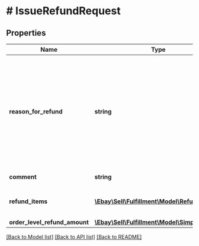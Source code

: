 # # IssueRefundRequest

## Properties

Name | Type | Description | Notes
------------ | ------------- | ------------- | -------------
**reason_for_refund** | **string** | The enumeration value passed into this field indicates the reason for the refund. One of the defined enumeration values in the ReasonForRefundEnum type must be used. This field is required, and it is highly recommended that sellers use the correct refund reason, especially in the case of a buyer-requested cancellation or &#39;buyer remorse&#39; return to indicate that there was nothing wrong with the item(s) or with the shipment of the order. Note: If issuing refunds for more than one order line item, keep in mind that the refund reason must be the same for each of the order line items. If the refund reason is different for one or more order line items in an order, the seller would need to make separate issueRefund calls, one for each refund reason. For implementation help, refer to &lt;a href&#x3D;&#39;https://developer.ebay.com/api-docs/sell/fulfillment/types/api:ReasonForRefundEnum&#39;&gt;eBay API documentation&lt;/a&gt; | [optional]
**comment** | **string** | This free-text field allows the seller to clarify why the refund is being issued to the buyer. Max Length: 100 | [optional]
**refund_items** | [**\Ebay\Sell\Fulfillment\Model\RefundItem[]**](RefundItem.md) | The refundItems array is only required if the seller is issuing a refund for one or more individual order line items in a multiple line item order. Otherwise, the seller just uses the orderLevelRefundAmount container to specify the amount of the refund for the entire order. | [optional]
**order_level_refund_amount** | [**\Ebay\Sell\Fulfillment\Model\SimpleAmount**](SimpleAmount.md) |  | [optional]

[[Back to Model list]](../../README.md#models) [[Back to API list]](../../README.md#endpoints) [[Back to README]](../../README.md)
